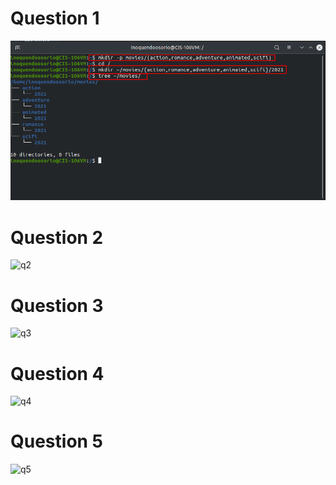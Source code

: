# Question 1
![q1](../images/lab4-question-1.png)
# Question 2
![q2]()
# Question 3
![q3]()
# Question 4
![q4]()
# Question 5
![q5]()